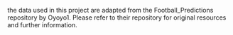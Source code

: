 the data used in this project are adapted from the Football_Predictions repository by Oyoyo1. Please refer to their repository for original resources and further information.
